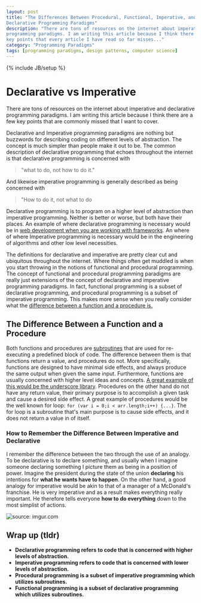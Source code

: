 ```yaml
---
layout: post
title: "The Differences Between Procedural, Functional, Imperative, and
Declarative Programming Paradigms"
description: "There are tons of resources on the internet about imperative and declarative
programming paradigms. I am writing this article because I think there are two
key points that every article I have read so far misses..."
category: "Programming Paradigms"
tags: [programming paradigms, design patterns, computer science]
---
```

{% include JB/setup %}

<h1>Declarative vs Imperative</h1>
<p>There are tons of resources on the internet about imperative and declarative
programming paradigms. I am writing this article because I think there are a few
key points that are commonly missed that I want to cover.</p>

<p>Declarative and Imperative programming paradigms are nothing but buzzwords
for describing coding on different levels of abstraction. The concept is much
simpler than people make it out to be.
The common description of declarative programming that echoes throughout the internet is
that declarative programming is concerned with <blockquote>"what to do, not how to do
it."</blockquote> And likewise imperative programming is generally described as 
being concerned with <blockquote>"How to do it,
not what to do</blockquote>Declarative programming is to program on a higher
level of abstraction than imperative programming. Neither is better or worse, but both have
their places. An example of where declarative programming is necessary would be
in <a
href="http://www.smashingmagazine.com/2014/07/30/declarative-programming/">web
development when you are working with frameworks</a>. An where of where
Imperative programming is necessary would be in the engineering of
algorithms and other low level necessities.</p>

<p> The definitions for declarative and imperative are pretty clear cut and
ubiquitous throughout the internet. Where things often get muddled is when you
start throwing in the notions of functional and procedural programming.
The concept of functional and procedural programming paradigms are really just
extensions of the concept of declarative and imperative programming paradigms.
In fact, functional programming is a subset of declarative programming, and
procedural programming is a subset of imperative programming. This makes more
sense when you really consider what the <a
href="http://stackoverflow.com/questions/721090/what-is-the-difference-between-a-function-and-a-procedure">difference between a function and a
procedure is.</a></p>

<h2>The Difference Between a Function and a Procedure</h2>
<p>Both functions and procedures are <a
href="http://en.wikipedia.org/wiki/Subroutine">subroutines</a> that are used for re-executing a
predefined block of code. The difference between them is that functions return a value, and
procedures do not. More specifically, functions are designed to have minimal
side effects, and always produce the same output when given the same input.
Furthermore, functions are usually concerned with higher level ideas and
concepts. <a href="http://underscorejs.org/">A great example of this would be
the underscore library</a>. Procedures on the other hand do not have any return
value, their primary purpose is to accomplish a given task and cause a desired
side effect. A great example of procedures would be the well known for loop:
<code>for (var i = 0;i < arr.length;i++) {...}</code>. The for loop is a
subroutine that's main purpose is to cause side effects, and it
does not return a value in of itself.</p>


<h3>How to Remember the Difference Between Imperative and Declarative</h3>
<p>
I remember the difference between the two through the use of an
analogy. To be declarative is to declare something, and usually when I imagine
someone declaring
something I picture them as being in a position of power. Imagine the president during the state
of the union <b>declaring</b> his intentions for <b>what he wants have to
happen</b>. On the
other hand, a good analogy for imperative would be akin to that of a manager of
a McDonald's franchise. He is very imperative and as a result makes everything
really important. He therefore tells everyone <b>how to do everything</b> down to the most simplist of actions. </p>

<img src="http://i.imgur.com/iEc4ry9.gif" title="source: imgur.com" />

<h2>Wrap up (tldr)</h2>
<ul>
<b>
<li>Declarative programming refers to code that is concerned with higher levels of
abstraction.</li>

<li>Imperative programming refers to code that is concerned with lower levels of
abstraction.</li>

<li>Procedural programming is a subset of imperative programming which utilizes subroutines.</li>

<li>Functional programming is a subset of declarative programming which utilizes subroutines.</li>
</b>
</ul>


